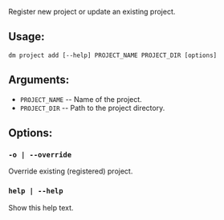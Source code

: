 Register new project or update an existing project.

## Usage:
`dm project add [--help] PROJECT_NAME PROJECT_DIR [options]`

## Arguments:
- `PROJECT_NAME` -- Name of the project.
- `PROJECT_DIR` -- Path to the project directory.

## Options:
### `-o | --override`
Override existing (registered) project.

### `help | --help`
Show this help text.
